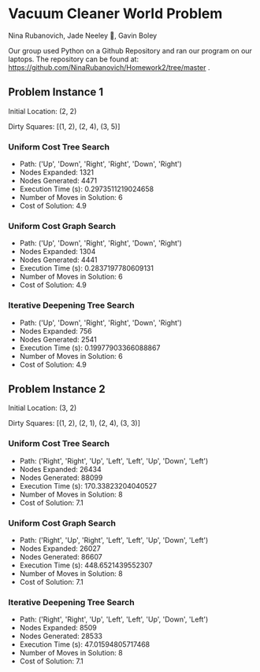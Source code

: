 # Vacuum Cleaner World Problem
Nina Rubanovich, Jade Neeley 🙂, Gavin Boley 

Our group used Python on a Github Repository and ran our program on our laptops. The repository can be found at: https://github.com/NinaRubanovich/Homework2/tree/master . 

## Problem Instance 1
Initial Location: (2, 2)

Dirty Squares: [(1, 2), (2, 4), (3, 5)]

### Uniform Cost Tree Search
- Path: ('Up', 'Down', 'Right', 'Right', 'Down', 'Right')
- Nodes Expanded: 1321
- Nodes Generated: 4471
- Execution Time (s): 0.2973511219024658
- Number of Moves in Solution: 6
- Cost of Solution: 4.9
### Uniform Cost Graph Search
- Path: ('Up', 'Down', 'Right', 'Right', 'Down', 'Right')
- Nodes Expanded: 1304
- Nodes Generated: 4441
- Execution Time (s): 0.2837197780609131
- Number of Moves in Solution: 6
- Cost of Solution: 4.9
### Iterative Deepening Tree Search
- Path: ('Up', 'Down', 'Right', 'Right', 'Down', 'Right')
- Nodes Expanded: 756
- Nodes Generated: 2541
- Execution Time (s): 0.19977903366088867
- Number of Moves in Solution: 6
- Cost of Solution: 4.9
## Problem Instance 2
Initial Location: (3, 2)

Dirty Squares: [(1, 2), (2, 1), (2, 4), (3, 3)]

### Uniform Cost Tree Search
- Path: ('Right', 'Right', 'Up', 'Left', 'Left', 'Up', 'Down', 'Left')
- Nodes Expanded: 26434
- Nodes Generated: 88099
- Execution Time (s): 170.33823204040527
- Number of Moves in Solution: 8
- Cost of Solution: 7.1
### Uniform Cost Graph Search
- Path: ('Right', 'Up', 'Right', 'Left', 'Left', 'Up', 'Down', 'Left')
- Nodes Expanded: 26027
- Nodes Generated: 86607
- Execution Time (s): 448.6521439552307
- Number of Moves in Solution: 8
- Cost of Solution: 7.1
### Iterative Deepening Tree Search
- Path: ('Right', 'Right', 'Up', 'Left', 'Left', 'Up', 'Down', 'Left')
- Nodes Expanded: 8509
- Nodes Generated: 28533
- Execution Time (s): 47.01594805717468
- Number of Moves in Solution: 8
- Cost of Solution: 7.1
